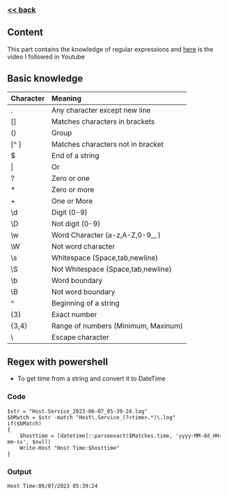 ###  [<< back](./index.md)
## Content

  This part contains the knowledge of regular expressions and [here](https://www.youtube.com/watch?v=sa-TUpSx1JA) is the video I followed in Youtube
  
## Basic knowledge

| Character | Meaning 
| :----  | :---- 
| .  |  Any character except new line    
|[]  |  Matches characters in brackets  
| () |    Group  
|[^ ] |   Matches characters not in bracket  
|  $  |   End of a string  
|  \| |   Or
|  ?  |   Zero or one
|  *  |   Zero or more
|  +  |   One or More
| \d  |    Digit (0-9)
| \D   |   Not digit (0-9)
| \w   |   Word Character (a-z,A-Z,0-9,_ )
| \W  |   Not word character  
| \s  |   Whitespace (Space,tab,newline)  
| \S  |   Not Whitespace (Space,tab,newline)   
| \b  |   Word boundary 
| \B  |   Not word boundary 
| ^  |   Beginning of a string 
| {3}  |   Exact number
| {3,4}  | Range of numbers (Minimum, Maxinum)
| \ |  Escape character

## Regex with powershell
- To get time from a string and convert it to DateTime
### Code
```
$str = "Host.Service_2023-06-07_05-39-24.log"
$bMatch = $str -match "Host\.Service_(?<time>.*)\.log"
if($bMatch)
{
    $hosttime = [datetime]::parseexact($Matches.time, 'yyyy-MM-dd_HH-mm-ss', $null)
    Write-Host "Host Time:$hosttime"  
}
```
### Output
```
Host Time:06/07/2023 05:39:24
```

